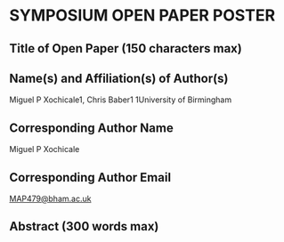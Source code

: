 # SYMPOSIUM OPEN PAPER POSTER

## Title of Open Paper (150 characters max)

## Name(s) and Affiliation(s) of Author(s)
Miguel P Xochicale1, Chris Baber1 1University of Birmingham


## Corresponding Author Name
Miguel P Xochicale

## Corresponding Author Email
MAP479@bham.ac.uk

## Abstract (300 words max)
